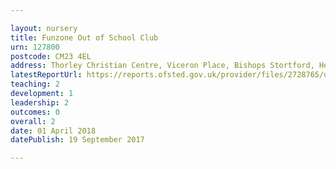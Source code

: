 ```yaml
---

layout: nursery
title: Funzone Out of School Club
urn: 127800
postcode: CM23 4EL
address: Thorley Christian Centre, Viceron Place, Bishops Stortford, Herts, CM23 4EL
latestReportUrl: https://reports.ofsted.gov.uk/provider/files/2728765/urn/127800.pdf
teaching: 2
development: 1
leadership: 2
outcomes: 0
overall: 2
date: 01 April 2018 
datePublish: 19 September 2017

---
```


